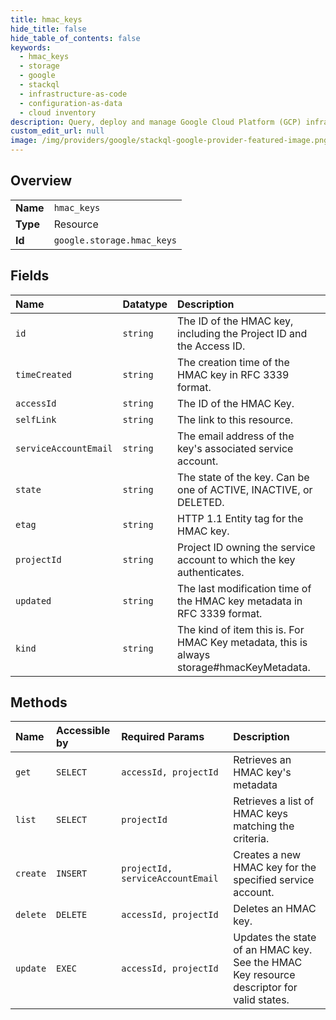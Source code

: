 ```yaml
---
title: hmac_keys
hide_title: false
hide_table_of_contents: false
keywords:
  - hmac_keys
  - storage
  - google    
  - stackql
  - infrastructure-as-code
  - configuration-as-data
  - cloud inventory
description: Query, deploy and manage Google Cloud Platform (GCP) infrastructure and resources using SQL
custom_edit_url: null
image: /img/providers/google/stackql-google-provider-featured-image.png
---
```

  
    

## Overview
<table><tbody>
<tr><td><b>Name</b></td><td><code>hmac_keys</code></td></tr>
<tr><td><b>Type</b></td><td>Resource</td></tr>
<tr><td><b>Id</b></td><td><code>google.storage.hmac_keys</code></td></tr>
</tbody></table>

## Fields
| Name | Datatype | Description |
|:-----|:---------|:------------|
| `id` | `string` | The ID of the HMAC key, including the Project ID and the Access ID. |
| `timeCreated` | `string` | The creation time of the HMAC key in RFC 3339 format. |
| `accessId` | `string` | The ID of the HMAC Key. |
| `selfLink` | `string` | The link to this resource. |
| `serviceAccountEmail` | `string` | The email address of the key's associated service account. |
| `state` | `string` | The state of the key. Can be one of ACTIVE, INACTIVE, or DELETED. |
| `etag` | `string` | HTTP 1.1 Entity tag for the HMAC key. |
| `projectId` | `string` | Project ID owning the service account to which the key authenticates. |
| `updated` | `string` | The last modification time of the HMAC key metadata in RFC 3339 format. |
| `kind` | `string` | The kind of item this is. For HMAC Key metadata, this is always storage#hmacKeyMetadata. |
## Methods
| Name | Accessible by | Required Params | Description |
|:-----|:--------------|:----------------|:------------|
| `get` | `SELECT` | `accessId, projectId` | Retrieves an HMAC key's metadata |
| `list` | `SELECT` | `projectId` | Retrieves a list of HMAC keys matching the criteria. |
| `create` | `INSERT` | `projectId, serviceAccountEmail` | Creates a new HMAC key for the specified service account. |
| `delete` | `DELETE` | `accessId, projectId` | Deletes an HMAC key. |
| `update` | `EXEC` | `accessId, projectId` | Updates the state of an HMAC key. See the HMAC Key resource descriptor for valid states. |
